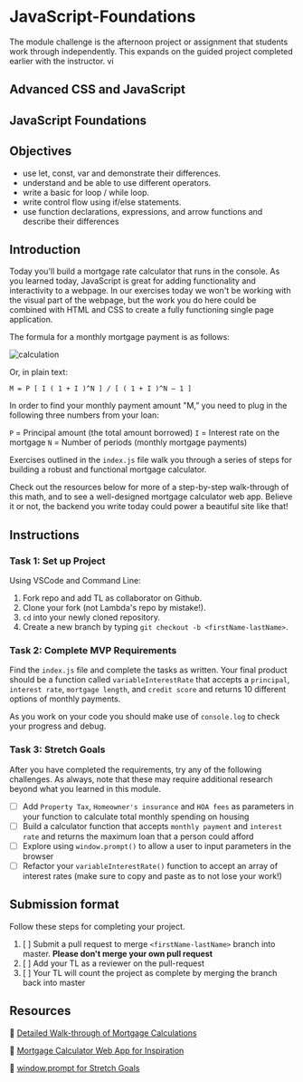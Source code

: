 # JavaScript-Foundations

The module challenge is the afternoon project or assignment that students work through independently. This expands on the guided project completed earlier with the instructor.
 vi
## Advanced CSS and JavaScript

## JavaScript Foundations

## Objectives

- use let, const, var and demonstrate their differences.
- understand and be able to use different operators.
- write a basic for loop / while loop.
- write control flow using if/else statements.
- use function declarations, expressions, and arrow
functions and describe their differences
  
## Introduction

Today you'll build a mortgage rate calculator that runs in the console. As you learned today, JavaScript is great for adding functionality and interactivity to a webpage. In our exercises today we won't be working with the visual part of the webpage, but the work you do here could be combined with HTML and CSS to create a fully functioning single page application.

The formula for a monthly mortgage payment is as follows:

![calculation](https://tk-assets.lambdaschool.com/b515edce-5acc-46b9-8194-8d407469771f_ScreenShot2020-04-07at3.29.59PM.png)

Or, in plain text:
```
M = P [ I ( 1 + I )^N ] / [ ( 1 + I )^N – 1 ]
```

In order to find your monthly payment amount "M,” you need to plug in the following three numbers from your loan:

`P` = Principal amount (the total amount borrowed)
`I` = Interest rate on the mortgage
`N` = Number of periods (monthly mortgage payments)

Exercises outlined in the `index.js` file walk you through a series of steps for building a robust and functional mortgage calculator.

Check out the resources below for more of a step-by-step walk-through of this math, and to see a well-designed mortgage calculator web app. Believe it or not, the backend you write today could power a beautiful site like that!

## Instructions

### Task 1: Set up Project

Using VSCode and Command Line:

1. Fork repo and add TL as collaborator on Github.
2. Clone your fork (not Lambda's repo by mistake!).
3. `cd` into your newly cloned repository.
4. Create a new branch by typing `git checkout -b <firstName-lastName>`.

### Task 2: Complete MVP Requirements

Find the `index.js` file and complete the tasks as written. Your final product should be a function called `variableInterestRate` that accepts a `principal`, `interest rate`, `mortgage length`, and `credit score` and returns 10 different options of monthly payments.

As you work on your code you should make use of `console.log` to check your progress and debug.

### Task 3: Stretch Goals

After you have completed the requirements, try any of the following challenges. As always, note that these may require additional research beyond what you learned in this module.

- [ ] Add  `Property Tax`, `Homeowner's insurance` and `HOA fees` as parameters in your function to calculate total monthly spending on housing
- [ ] Build a calculator function that accepts `monthly payment` and `interest rate` and returns the maximum loan that a person could afford
- [ ] Explore using `window.prompt()` to allow a user to input parameters in the browser
- [ ] Refactor your `variableInterestRate()` function to accept an array of interest rates (make sure to copy and paste as to not lose your work!)

## Submission format

Follow these steps for completing your project.

1. [ ] Submit a pull request to merge `<firstName-lastName>` branch into master. **Please don't merge your own pull request**
2. [ ] Add your TL as a reviewer on the pull-request
3. [ ] Your TL will count the project as complete by merging the branch back into master

## Resources

🧮 [Detailed Walk-through of Mortgage Calculations](https://www.valuepenguin.com/mortgages/mortgage-payments-calculator)

👀 [Mortgage Calculator Web App for Inspiration](https://www.bankrate.com/calculators/mortgages/mortgage-calculator.aspx)

🤟 [window.prompt for Stretch Goals](https://developer.mozilla.org/en-US/docs/Web/API/Window/prompt)
